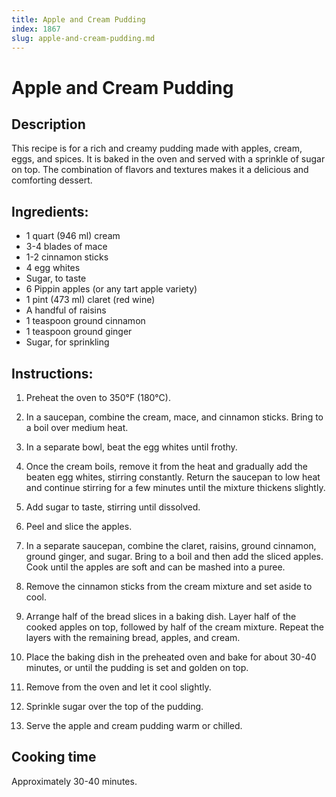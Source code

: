 ```yaml
---
title: Apple and Cream Pudding
index: 1867
slug: apple-and-cream-pudding.md
---
```


# Apple and Cream Pudding

## Description
This recipe is for a rich and creamy pudding made with apples, cream, eggs, and spices. It is baked in the oven and served with a sprinkle of sugar on top. The combination of flavors and textures makes it a delicious and comforting dessert.

## Ingredients:
- 1 quart (946 ml) cream
- 3-4 blades of mace
- 1-2 cinnamon sticks
- 4 egg whites
- Sugar, to taste
- 6 Pippin apples (or any tart apple variety)
- 1 pint (473 ml) claret (red wine)
- A handful of raisins
- 1 teaspoon ground cinnamon
- 1 teaspoon ground ginger
- Sugar, for sprinkling

## Instructions:
1. Preheat the oven to 350°F (180°C).

2. In a saucepan, combine the cream, mace, and cinnamon sticks. Bring to a boil over medium heat.

3. In a separate bowl, beat the egg whites until frothy.

4. Once the cream boils, remove it from the heat and gradually add the beaten egg whites, stirring constantly. Return the saucepan to low heat and continue stirring for a few minutes until the mixture thickens slightly.

5. Add sugar to taste, stirring until dissolved.

6. Peel and slice the apples.

7. In a separate saucepan, combine the claret, raisins, ground cinnamon, ground ginger, and sugar. Bring to a boil and then add the sliced apples. Cook until the apples are soft and can be mashed into a puree.

8. Remove the cinnamon sticks from the cream mixture and set aside to cool.

9. Arrange half of the bread slices in a baking dish. Layer half of the cooked apples on top, followed by half of the cream mixture. Repeat the layers with the remaining bread, apples, and cream.

10. Place the baking dish in the preheated oven and bake for about 30-40 minutes, or until the pudding is set and golden on top.

11. Remove from the oven and let it cool slightly.

12. Sprinkle sugar over the top of the pudding.

13. Serve the apple and cream pudding warm or chilled.

## Cooking time
Approximately 30-40 minutes.